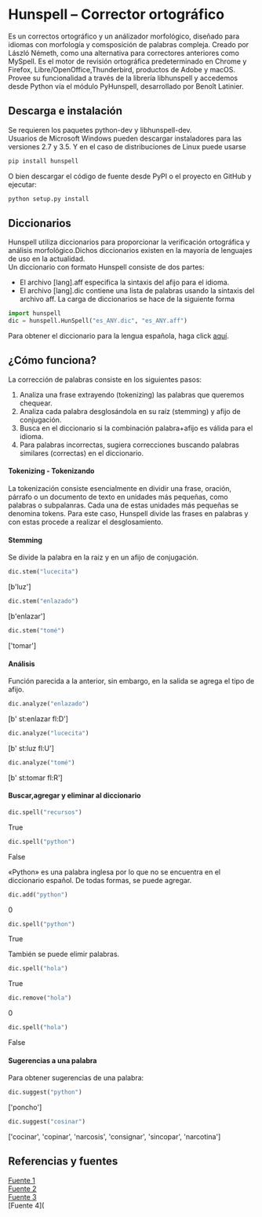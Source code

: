 # Hunspell – Corrector ortográfico
Es un correctos ortográfico y un análizador morfológico, diseñado para idiomas con morfología y comsposición de palabras compleja. Creado por László Németh, como una alternativa para correctores anteriores como MySpell. Es el motor de revisión ortográfica predeterminado en Chrome y Firefox, Libre/OpenOffice,Thunderbird, productos de Adobe y macOS.\
Provee su funcionalidad a través de la librería libhunspell y accedemos desde Python vía el módulo PyHunspell, desarrollado por Benoît Latinier.
## Descarga e instalación
Se requieren los paquetes python-dev y libhunspell-dev.\
Usuarios de Microsoft Windows pueden descargar instaladores para las versiones 2.7 y 3.5. Y en el caso de distribuciones de Linux puede usarse

```python
pip install hunspell
```

O bien descargar el código de fuente desde PyPI o el proyecto en GitHub y ejecutar:

```python
python setup.py install
```
## Diccionarios 
Hunspell utiliza diccionarios para proporcionar la verificación ortográfica y análisis morfológico.Dichos diccionarios existen en la mayoría de lenguajes de uso en la actualidad.\
Un diccionario con formato Hunspell consiste de dos partes: 
* El archivo [lang].aff  especifica la sintaxis del afijo para el idioma.
* El archivo [lang].dic contiene una lista de palabras usando la sintaxis del archivo aff.
La carga de diccionarios se hace de la siguiente forma
```python
import hunspell
dic = hunspell.HunSpell("es_ANY.dic", "es_ANY.aff")
```
Para obtener el diccionario para la lengua española, haga click [aquí](https://recursospython.com/guias-y-manuales/hunspell-corrector-ortografico/#google_vignette). 
## ¿Cómo funciona? 
La corrección de palabras consiste en los siguientes pasos:
1. Analiza una frase extrayendo (tokenizing) las palabras que queremos chequear.
2. Analiza cada palabra desglosándola en su raíz (stemming) y afijo de conjugación.
3. Busca en el diccionario si la combinación palabra+afijo es válida para el idioma.
4. Para palabras incorrectas, sugiera correcciones buscando palabras similares (correctas) en el diccionario.
#### Tokenizing - Tokenizando
La tokenización consiste esencialmente en dividir una frase, oración, párrafo o un documento de texto en unidades más pequeñas, como palabras o subpalanras. Cada una de estas unidades más pequeñas se denomina tokens. Para este caso, Hunspell divide las frases en palabras y con estas procede a realizar el desglosamiento.

#### Stemming
Se divide la palabra en la raiz y en un afijo de conjugación. 
```python
dic.stem("lucecita")
```
[b'luz']

```python
dic.stem("enlazado")
```
[b'enlazar']

```python
dic.stem("tomé")
```
['tomar']
#### Análisis 
Función parecida a la anterior, sin embargo, en la salida se agrega el tipo de afijo. 
```python
dic.analyze("enlazado")
```
[b' st:enlazar fl:D']
```python
dic.analyze("lucecita")
```
[b' st:luz fl:U']

```python
dic.analyze("tomé")
```
[b' st:tomar fl:R']


#### Buscar,agregar y eliminar al diccionario
```python
dic.spell("recursos")
```
True
```python
dic.spell("python")
```
False

«Python» es una palabra inglesa por lo que no se encuentra en el diccionario español. De todas formas, se puede agregar.

```python
dic.add("python")
```
0
```python
dic.spell("python")
```
True

También se puede elimir palabras.
```python
dic.spell("hola")
```
True
```python
dic.remove("hola")
```
0
```python
dic.spell("hola")
```
False

#### Sugerencias a una palabra
Para obtener sugerencias de una palabra:
```python
dic.suggest("python")
```
['poncho']
```python
dic.suggest("cosinar")
```
['cocinar', 'copinar', 'narcosis', 'consignar', 'sincopar', 'narcotina']
## Referencias y fuentes
[Fuente 1](https://recursospython.com/guias-y-manuales/hunspell-corrector-ortografico/)\
[Fuente 2](https://cran.r-project.org/web/packages/hunspell/vignettes/intro.html#Installing_Dictionaries_in_RStudio)\
[Fuente 3](https://zverok.space/blog/2021-01-05-spellchecker-1.html)\
[Fuente 4](
